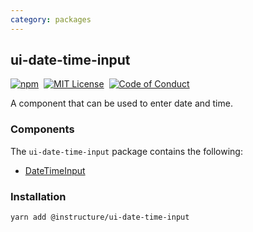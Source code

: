 ```yaml
---
category: packages
---
```


## ui-date-time-input

[![npm][npm]][npm-url]&nbsp;
[![MIT License][license-badge]][license]&nbsp;
[![Code of Conduct][coc-badge]][coc]

A component that can be used to enter date and time.

### Components

The `ui-date-time-input` package contains the following:

- [DateTimeInput](#DateTimeInput)

### Installation

```sh
yarn add @instructure/ui-date-time-input
```

[npm]: https://img.shields.io/npm/v/@instructure/ui-date-time-input.svg
[npm-url]: https://npmjs.com/package/@instructure/ui-date-time-input
[license-badge]: https://img.shields.io/npm/l/instructure-ui.svg?style=flat-square
[license]: https://github.com/instructure/instructure-ui/blob/master/LICENSE
[coc-badge]: https://img.shields.io/badge/code%20of-conduct-ff69b4.svg?style=flat-square
[coc]: https://github.com/instructure/instructure-ui/blob/master/CODE_OF_CONDUCT.md
